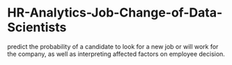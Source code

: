 # HR-Analytics-Job-Change-of-Data-Scientists
predict the probability of a candidate to look for a new job or will work for the company, as well as interpreting affected factors on employee decision.
